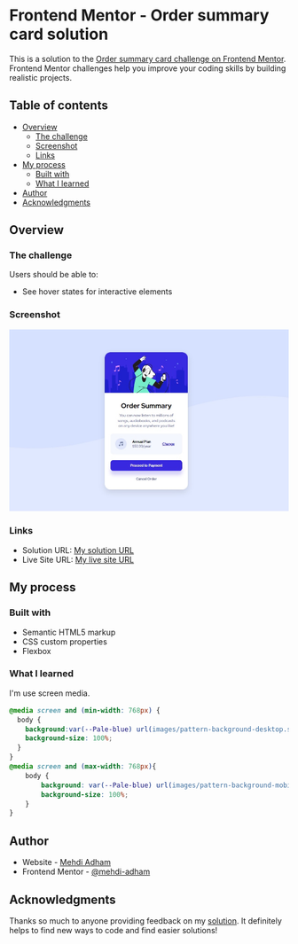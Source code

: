 # Frontend Mentor - Order summary card solution

This is a solution to the [Order summary card challenge on Frontend Mentor](https://www.frontendmentor.io/challenges/order-summary-component-QlPmajDUj). Frontend Mentor challenges help you improve your coding skills by building realistic projects. 

## Table of contents

- [Overview](#overview)
  - [The challenge](#the-challenge)
  - [Screenshot](#screenshot)
  - [Links](#links)
- [My process](#my-process)
  - [Built with](#built-with)
  - [What I learned](#what-i-learned)
- [Author](#author)
- [Acknowledgments](#Acknowledgments)


## Overview

### The challenge

Users should be able to:

- See hover states for interactive elements

### Screenshot

![](images/screenshot.jpg)



### Links

- Solution URL: [My solution URL](https://www.frontendmentor.io/solutions/order-summary-component-O2y7OsVYg)
- Live Site URL: [My live site URL](https://mehdi-adham.github.io/order-summary-component/)

## My process

### Built with

- Semantic HTML5 markup
- CSS custom properties
- Flexbox



### What I learned

I'm use screen media.

```css
@media screen and (min-width: 768px) {
  body {
    background:var(--Pale-blue) url(images/pattern-background-desktop.svg) no-repeat;
    background-size: 100%;
  }
}
@media screen and (max-width: 768px){
    body {
        background: var(--Pale-blue) url(images/pattern-background-mobile.svg) no-repeat;
        background-size: 100%;
    }
}
```

## Author

- Website - [Mehdi Adham](https://github.com/mehdi-adham)
- Frontend Mentor - [@mehdi-adham](https://www.frontendmentor.io/profile/mehdi-adham)


## Acknowledgments

Thanks so much to anyone providing feedback on my [solution](https://www.frontendmentor.io/solutions/order-summary-component-O2y7OsVYg). It definitely helps to find new ways to code and find easier solutions!